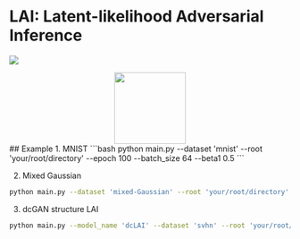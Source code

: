 # LAI: Latent-likelihood Adversarial Inference

![](https://img.shields.io/badge/python-3.5.2-brightgreen.svg)

<center>
<img src="https://github.com/AlexanderYogurt/LAI/blob/master/demo/reconstructed_generate_animation.gif" width="128">
 </center>
## Example
1. MNIST
```bash
python main.py --dataset 'mnist' --root 'your/root/directory' --epoch 100 --batch_size 64 --beta1 0.5
```

2. Mixed Gaussian
```bash
python main.py --dataset 'mixed-Gaussian' --root 'your/root/directory' --epoch 200 --batch_size 100 --beta1 0.8
```

3. dcGAN structure LAI
```bash
python main.py --model_name 'dcLAI' --dataset 'svhn' --root 'your/root/directory' --epoch 20 --batch_size 128 --beta1 0.5 --z_dim 100
```
